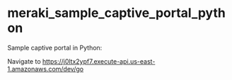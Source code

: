 # meraki_sample_captive_portal_python
Sample captive portal in Python: 

Navigate to https://j0ltx2ypf7.execute-api.us-east-1.amazonaws.com/dev/go
